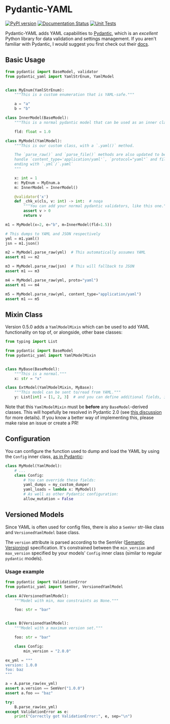 # Pydantic-YAML

[![PyPI version](https://badge.fury.io/py/pydantic-yaml.svg)](https://badge.fury.io/py/pydantic-yaml) [![Documentation Status](https://readthedocs.org/projects/pydantic-yaml/badge/?version=latest)](https://pydantic-yaml.readthedocs.io/en/latest/?badge=latest)
 [![Unit Tests](https://github.com/NowanIlfideme/pydantic-yaml/actions/workflows/python-testing.yml/badge.svg)](https://github.com/NowanIlfideme/pydantic-yaml/actions/workflows/python-testing.yml)

Pydantic-YAML adds YAML capabilities to [Pydantic](https://pydantic-docs.helpmanual.io/),
which is an _excellent_ Python library for data validation and settings management.
If you aren't familiar with Pydantic, I would suggest you first check out their
[docs](https://pydantic-docs.helpmanual.io/).

## Basic Usage

```python
from pydantic import BaseModel, validator
from pydantic_yaml import YamlStrEnum, YamlModel


class MyEnum(YamlStrEnum):
    """This is a custom enumeration that is YAML-safe."""

    a = "a"
    b = "b"

class InnerModel(BaseModel):
    """This is a normal pydantic model that can be used as an inner class."""

    fld: float = 1.0

class MyModel(YamlModel):
    """This is our custom class, with a `.yaml()` method.

    The `parse_raw()` and `parse_file()` methods are also updated to be able to
    handle `content_type='application/yaml'`, `protocol="yaml"` and file names
    ending with `.yml`/`.yaml`
    """

    x: int = 1
    e: MyEnum = MyEnum.a
    m: InnerModel = InnerModel()

    @validator('x')
    def _chk_x(cls, v: int) -> int:  # noqa
        """You can add your normal pydantic validators, like this one."""
        assert v > 0
        return v

m1 = MyModel(x=2, e="b", m=InnerModel(fld=1.5))

# This dumps to YAML and JSON respectively
yml = m1.yaml()
jsn = m1.json()

m2 = MyModel.parse_raw(yml)  # This automatically assumes YAML
assert m1 == m2

m3 = MyModel.parse_raw(jsn)  # This will fallback to JSON
assert m1 == m3

m4 = MyModel.parse_raw(yml, proto="yaml")
assert m1 == m4

m5 = MyModel.parse_raw(yml, content_type="application/yaml")
assert m1 == m5
```

## Mixin Class

Version 0.5.0 adds a `YamlModelMixin` which can be used to add YAML functionality on
top of, or alongside, other base classes:

```python
from typing import List

from pydantic import BaseModel
from pydantic_yaml import YamlModelMixin


class MyBase(BaseModel):
    """This is a normal."""
    x: str = "x"

class ExtModel(YamlModelMixin, MyBase):
    """This model can be sent to/read from YAML."""
    y: List[int] = [1, 2, 3]  # and you can define additional fields, if you want
```

Note that this `YamlModelMixin` must be **before** any `BaseModel`-derived classes.
This will hopefully be resolved in Pydantic 2.0
(see [this discussion](https://github.com/samuelcolvin/pydantic/discussions/3025)
for more details). If you know a better way of implementing this, please make raise
an issue or create a PR!

## Configuration

You can configure the function used to dump and load the YAML by using the `Config`
inner class, [as in Pydantic](https://pydantic-docs.helpmanual.io/usage/model_config/):

```python
class MyModel(YamlModel):
    # ...
    class Config:
        # You can override these fields:
        yaml_dumps = my_custom_dumper
        yaml_loads = lambda x: MyModel()
        # As well as other Pydantic configuration:
        allow_mutation = False
```

## Versioned Models

Since YAML is often used for config files, there is also a `SemVer` str-like class and `VersionedYamlModel` base class.

The `version` attribute is parsed according to the SemVer
([Semantic Versioning](https://semver.org/)) specification.
It's constrained between the `min_version` and `max_version` specified by your models'
`Config` inner class (similar to regular `pydantic` models).

### Usage example

```python
from pydantic import ValidationError
from pydantic_yaml import SemVer, VersionedYamlModel

class A(VersionedYamlModel):
    """Model with min, max constraints as None."""

    foo: str = "bar"


class B(VersionedYamlModel):
    """Model with a maximum version set."""

    foo: str = "bar"

    class Config:
        min_version = "2.0.0"

ex_yml = """
version: 1.0.0
foo: baz
"""

a = A.parse_raw(ex_yml)
assert a.version == SemVer("1.0.0")
assert a.foo == "baz"

try:
    B.parse_raw(ex_yml)
except ValidationError as e:
    print("Correctly got ValidationError:", e, sep="\n")
```
